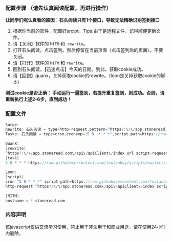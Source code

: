 ### 配置步骤 （请先认真阅读配置，再进行操作）
**让同学们呢认真看的原因：石头阅读只有1个接口，导致无法精确识别签到接口**
 1.  根据你当前的软件，配置好srcipt。Tips:由于是远程文件，记得顺便更新文件。
 2. 请【关闭】软件的 `MITM` 和` rewrite`。
 3.  打开石头阅读，点击签到。然后停留在当前页面（点击签到后的页面）。不要关闭。
 4. 请【打开】软件的 `MITM` 和 `rewrite`。
 5. 回到石头阅读，【迅速点击】今天的日期。到此，获取cookie成功。
 6. 请【回到】quanx，关掉获取cookie的rewrite。（loon是关掉获取cookie的脚本）

**测试cookie是否正确： 手动运行一遍签到，若提升重复签到，则成功。否则，请重新执行上述2-6步，直到成功！**
### 配置文件
```c
Surge:
Rewrite: 石头阅读 = type=http-request,pattern=^https?:\/\/app.stoneread.com\/api\/apiClient\/index,script-path=https://raw.githubusercontent.com/toulanboy/scripts/master/stoneread/stoneread.js,requires-body=true
Tasks: 石头阅读 = type=cron,cronexp="5 0  * * *",script-path=https://raw.githubusercontent.com/toulanboy/scripts/master/stoneread/stoneread.js,wake-system=true,timeout=600
  
QuanX:
[rewrite]
^https?:\/\/app.stoneread.com\/api\/apiClient\/index url script-request-body https://raw.githubusercontent.com/toulanboy/scripts/master/stoneread/stoneread.js
[task]
5 0 * * * https://raw.githubusercontent.com/toulanboy/scripts/master/stoneread/stoneread.js, img-url=https://raw.githubusercontent.com/Orz-3/task/master/stone.png, tag=石头阅读
  
Loon:
[script]
cron "5 0 * * *" script-path=https://raw.githubusercontent.com/toulanboy/scripts/master/stoneread/stoneread.js, timeout=600, tag=石头阅读
http-request ^https?:\/\/app.stoneread.com\/api\/apiClient\/index script-path=https://raw.githubusercontent.com/toulanboy/scripts/master/stoneread/stoneread.js,requires-body=true, tag=石头阅读cookie获取
 
[MITM]
hostname = *.stoneread.com
```

### 内容声明

该javascript仅供交流学习使用，禁止用于非法用于和商业用途，请在使用24小时内删除。




